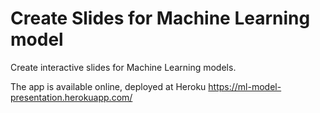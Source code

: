 # Create Slides for Machine Learning model

Create interactive slides for Machine Learning models.

The app is available online, deployed at Heroku https://ml-model-presentation.herokuapp.com/


